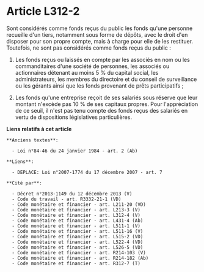 # Article L312-2

Sont considérés comme fonds reçus du public les fonds qu'une personne recueille d'un tiers, notamment sous forme de dépôts,
avec le droit d'en disposer pour son propre compte, mais à charge pour elle de les restituer. Toutefois, ne sont pas
considérés comme fonds reçus du public :

1. Les fonds reçus ou laissés en compte par les associés en nom ou les commanditaires d'une société de personnes, les
associés ou actionnaires détenant au moins 5 % du capital social, les administrateurs, les membres du directoire et du
conseil de surveillance ou les gérants ainsi que les fonds provenant de prêts participatifs ;

2. Les fonds qu'une entreprise reçoit de ses salariés sous réserve que leur montant n'excède pas 10 % de ses capitaux
propres. Pour l'appréciation de ce seuil, il n'est pas tenu compte des fonds reçus des salariés en vertu de dispositions
législatives particulières.

**Liens relatifs à cet article**

	**Anciens textes**:

	  - Loi n°84-46 du 24 janvier 1984 - art. 2 (Ab)

	**Liens**:

	  - DEPLACE: Loi n°2007-1774 du 17 décembre 2007 - art. 7

	**Cité par**:

	  - Décret n°2013-1149 du 12 décembre 2013 (V)
	  - Code du travail - art. R3332-21-1 (VD)
	  - Code monétaire et financier - art. L211-20 (VD)
	  - Code monétaire et financier - art. L213-3 (V)
	  - Code monétaire et financier - art. L312-4 (V)
	  - Code monétaire et financier - art. L431-4 (Ab)
	  - Code monétaire et financier - art. L511-1 (V)
	  - Code monétaire et financier - art. L511-16 (V)
	  - Code monétaire et financier - art. L515-2 (VD)
	  - Code monétaire et financier - art. L522-4 (VD)
	  - Code monétaire et financier - art. L526-5 (VD)
	  - Code monétaire et financier - art. R214-103 (V)
	  - Code monétaire et financier - art. R214-182 (Ab)
	  - Code monétaire et financier - art. R312-7 (T)
